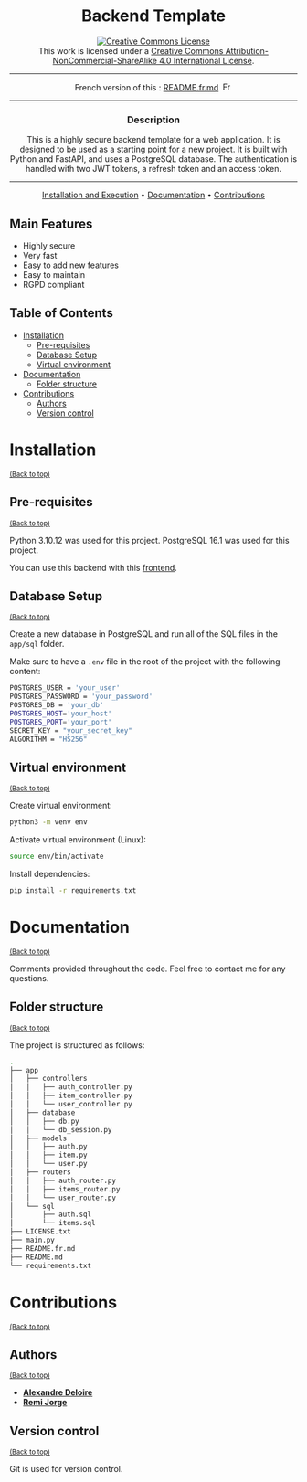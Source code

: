 <div align="center">

# Backend Template

<a rel="license" href="http://creativecommons.org/licenses/by-nc-sa/4.0/"><img alt="Creative Commons License" style="border-width:0" src="https://i.creativecommons.org/l/by-nc-sa/4.0/88x31.png" /></a><br />This work is licensed under a <a rel="license" href="http://creativecommons.org/licenses/by-nc-sa/4.0/">Creative Commons Attribution-NonCommercial-ShareAlike 4.0 International License</a>.

---

French version of this : [README.fr.md](README.fr.md)
<a href="README.fr.md"><img src="https://upload.wikimedia.org/wikipedia/commons/thumb/c/c3/Flag_of_France.svg/1200px-Flag_of_France.svg.png" width="20" height="15" alt="French version"></a>

---

### **Description**

This is a highly secure backend template for a web application. It is designed to be used as a starting point for a new project. It is built with Python and FastAPI, and uses a PostgreSQL database. The authentication is handled with two JWT tokens, a refresh token and an access token.

---

[Installation and Execution](#installation) •
[Documentation](#documentation) •
[Contributions](#contributions)

</div>


## Main Features

- Highly secure
- Very fast
- Easy to add new features
- Easy to maintain
- RGPD compliant


## Table of Contents

- [Installation](#installation)
  - [Pre-requisites](#pre-requisites)
  - [Database Setup](#database-setup)
  - [Virtual environment](#virtual-environment)
- [Documentation](#documentation)
  - [Folder structure](#folder-structure)
- [Contributions](#contributions)
  - [Authors](#authors)
  - [Version control](#version-control)

# Installation
<sup>[(Back to top)](#table-of-contents)</sup>

## Pre-requisites
<sup>[(Back to top)](#table-of-contents)</sup>

Python 3.10.12 was used for this project.
PostgreSQL 16.1 was used for this project.

You can use this backend with this [frontend](https://github.com/alexdeloire/frontend-template).

## Database Setup
<sup>[(Back to top)](#table-of-contents)</sup>

Create a new database in PostgreSQL and run all of the SQL files in the `app/sql` folder.

Make sure to have a `.env` file in the root of the project with the following content:

```bash
POSTGRES_USER = 'your_user'
POSTGRES_PASSWORD = 'your_password'
POSTGRES_DB = 'your_db'
POSTGRES_HOST='your_host'
POSTGRES_PORT='your_port'
SECRET_KEY = "your_secret_key"
ALGORITHM = "HS256"
```

## Virtual environment
<sup>[(Back to top)](#table-of-contents)</sup>

Create virtual environment:

```bash
python3 -m venv env
```

Activate virtual environment (Linux):

```bash
source env/bin/activate
```

Install dependencies:

```bash
pip install -r requirements.txt
```

# Documentation
<sup>[(Back to top)](#table-of-contents)</sup>

Comments provided throughout the code. Feel free to contact me for any questions.


## Folder structure
<sup>[(Back to top)](#table-of-contents)</sup>

The project is structured as follows:
```bash
.
├── app
│   ├── controllers
│   │   ├── auth_controller.py
│   │   ├── item_controller.py
│   │   └── user_controller.py
│   ├── database
│   │   ├── db.py
│   │   └── db_session.py
│   ├── models
│   │   ├── auth.py
│   │   ├── item.py
│   │   └── user.py
│   ├── routers
│   │   ├── auth_router.py
│   │   ├── items_router.py
│   │   └── user_router.py
│   └── sql
│       ├── auth.sql
│       └── items.sql
├── LICENSE.txt
├── main.py
├── README.fr.md
├── README.md
└── requirements.txt
```

# Contributions
<sup>[(Back to top)](#table-of-contents)</sup>

## Authors
<sup>[(Back to top)](#table-of-contents)</sup>

- [**Alexandre Deloire**](https://github.com/alexdeloire)
- [**Remi Jorge**](https://github.com/RemiJorge)

## Version control
<sup>[(Back to top)](#table-of-contents)</sup>

Git is used for version control.